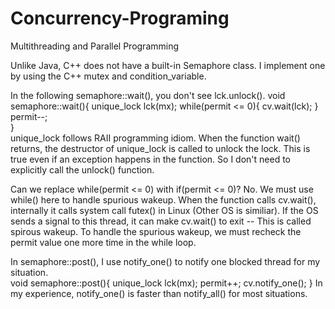 # Concurrency-Programing
Multithreading and Parallel Programming

Unlike Java, C++ does not have a built-in Semaphore class.  I implement one by using the C++ mutex and condition_variable. 


In the following semaphore::wait(), you don't see lck.unlock().
void semaphore::wait(){
    unique_lock<mutex> lck(mx);
    while(permit <= 0){
        cv.wait(lck);
    }
    permit--;    
}                  
unique_lock follows RAII programming idiom.  When the function wait() returns, the destructor of unique_lock is called to unlock the lock.  This is true even if an exception happens in the function.  So I don't need to explicitly call the unlock() function.

Can we replace while(permit <= 0) with if(permit <= 0)?  No. We must use while() here to handle spurious wakeup.  When the function calls cv.wait(), internally it calls system call futex() in Linux (Other OS is similiar).  If the OS sends a signal to this thread, it can make cv.wait() to exit -- This is called spirous wakeup.  To handle the spurious wakeup, we must recheck the permit value one more time in the while loop. 

In semaphore::post(), I use notify_one() to notify one blocked thread for my situation.  
void semaphore::post(){
    unique_lock<mutex> lck(mx);
    permit++;
    cv.notify_one();
}
In my experience, notify_one() is faster than notify_all() for most situations.
